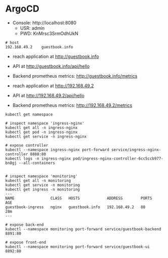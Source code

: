 
# ArgoCD

- Console: http://localhost:8080
    - USR: admin
    - PWD: KnMrsc3SrmOdhUkN

```
# host
192.168.49.2    guestbook.info
```

- reach application at http://guestbook.info
- API at http://guestbook.info/api/hello
- Backend prometheus metrics: http://guestbook.info/metrics

- reach application at http://192.168.49.2
- API at http://192.168.49.2/api/hello
- Backend prometheus metrics: http://192.168.49.2/metrics

```
kubectl get namespace

# inspect namespace 'ingress-nginx'
kubectl get all -n ingress-nginx
kubectl get pod -n ingress-nginx
kubectl get service -n ingress-nginx

# expose controller
kubectl --namespace ingress-nginx port-forward service/ingress-nginx-controller 8888:80
kubectl logs -n ingress-nginx pod/ingress-nginx-controller-6cc5ccb977-bn8gj --all-containers


# inspect namespace 'monitoring'
kubectl get all -n monitoring
kubectl get service -n monitoring
kubectl get ingress -n monitoring
---
NAME                CLASS   HOSTS            ADDRESS        PORTS   AGE
guestbook-ingress   nginx   guestbook.info   192.168.49.2   80      28m
---

# expose back-end
kubectl --namespace monitoring port-forward service/guestbook-backend 8891:80

# expose front-end
kubectl --namespace monitoring port-forward service/guestbook-ui 8892:80
```
